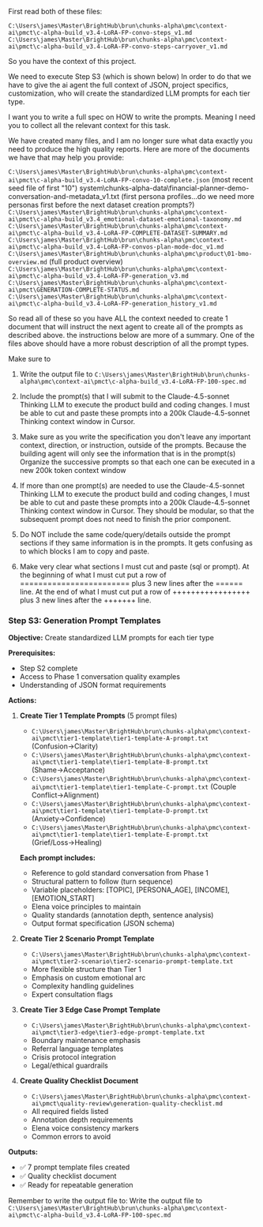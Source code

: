 First read both of these files:

`C:\Users\james\Master\BrightHub\brun\chunks-alpha\pmc\context-ai\pmct\c-alpha-build_v3.4-LoRA-FP-convo-steps_v1.md`
`C:\Users\james\Master\BrightHub\brun\chunks-alpha\pmc\context-ai\pmct\c-alpha-build_v3.4-LoRA-FP-convo-steps-carryover_v1.md`

So you have the context of this project.

We need to execute Step S3 (which is shown below)
In order to do that we have to give the ai agent the full context of JSON, project specifics, customization,  who will create the standardized LLM prompts for each tier type.

I want you to write a full spec on HOW to write the prompts.
Meaning I need you to collect all the relevant context for this task.

We have created many files, and I am no longer sure what data exactly you need to produce the high quality reports. Here are more of the documents we have that may help you provide:

`C:\Users\james\Master\BrightHub\brun\chunks-alpha\pmc\context-ai\pmct\c-alpha-build_v3.4-LoRA-FP-convo-10-complete.json` (most recent seed file of first "10")
system\chunks-alpha-data\financial-planner-demo-conversation-and-metadata_v1.txt (first persona profiles...do we need more personas first before the next dataset creation prompts?)
`C:\Users\james\Master\BrightHub\brun\chunks-alpha\pmc\context-ai\pmct\c-alpha-build_v3.4_emotional-dataset-emotional-taxonomy.md`
`C:\Users\james\Master\BrightHub\brun\chunks-alpha\pmc\context-ai\pmct\c-alpha-build_v3.4-LoRA-FP-COMPLETE-DATASET-SUMMARY.md`
`C:\Users\james\Master\BrightHub\brun\chunks-alpha\pmc\context-ai\pmct\c-alpha-build_v3.4-LoRA-FP-convos-plan-mode-doc_v1.md`
`C:\Users\james\Master\BrightHub\brun\chunks-alpha\pmc\product\01-bmo-overview.md` (full product overview)
`C:\Users\james\Master\BrightHub\brun\chunks-alpha\pmc\context-ai\pmct\c-alpha-build_v3.4-LoRA-FP-generation_v3.md`
`C:\Users\james\Master\BrightHub\brun\chunks-alpha\pmc\context-ai\pmct\GENERATION-COMPLETE-STATUS.md`
`C:\Users\james\Master\BrightHub\brun\chunks-alpha\pmc\context-ai\pmct\c-alpha-build_v3.4-LoRA-FP-generation_history_v1.md`

So read all of these so you have ALL the context needed to create 1 document that will instruct the next agent to create all of the prompts as described above.
the instructions below are more of a summary. One of the files above should have a more robust description of all the prompt types.

Make sure to
1. Write the output file to `C:\Users\james\Master\BrightHub\brun\chunks-alpha\pmc\context-ai\pmct\c-alpha-build_v3.4-LoRA-FP-100-spec.md`
2. Include the prompt(s) that I will submit to the Claude-4.5-sonnet Thinking LLM to execute the product build and coding changes. I must be able to cut and paste these prompts into a 200k Claude-4.5-sonnet Thinking context window in Cursor.

3. Make sure as you write the specification you don't leave any important context, direction, or instruction, outside of the prompts. Because the building agent will only see the information that is in the prompt(s)
Organize the successive prompts so that each one can be executed in a new 200k token context window

4. If more than one prompt(s) are needed to use the Claude-4.5-sonnet Thinking LLM to execute the product build and coding changes, I must be able to cut and paste these prompts into a 200k Claude-4.5-sonnet Thinking context window in Cursor. They should be modular, so that the subsequent prompt does not need to finish the prior component.

5. Do NOT include the same code/query/details outside the prompt sections if they same information is in the prompts. It gets confusing as to which blocks I am to copy and paste.

6. Make very clear what sections I must cut and paste (sql or prompt). At the beginning of what I must cut put a row of ======================== plus 3 new lines after the ====== line. At the end of what I must cut put a row of +++++++++++++++++ plus 3 new lines after the +++++++ line.

### Step S3: Generation Prompt Templates 

**Objective:** Create standardized LLM prompts for each tier type

**Prerequisites:**
- Step S2 complete
- Access to Phase 1 conversation quality examples
- Understanding of JSON format requirements

**Actions:**

1. **Create Tier 1 Template Prompts** (5 prompt files)
   - `C:\Users\james\Master\BrightHub\brun\chunks-alpha\pmc\context-ai\pmct\tier1-template\tier1-template-A-prompt.txt` (Confusion→Clarity)
   - `C:\Users\james\Master\BrightHub\brun\chunks-alpha\pmc\context-ai\pmct\tier1-template\tier1-template-B-prompt.txt` (Shame→Acceptance)
   - `C:\Users\james\Master\BrightHub\brun\chunks-alpha\pmc\context-ai\pmct\tier1-template\tier1-template-C-prompt.txt` (Couple Conflict→Alignment)
   - `C:\Users\james\Master\BrightHub\brun\chunks-alpha\pmc\context-ai\pmct\tier1-template\tier1-template-D-prompt.txt` (Anxiety→Confidence)
   - `C:\Users\james\Master\BrightHub\brun\chunks-alpha\pmc\context-ai\pmct\tier1-template\tier1-template-E-prompt.txt` (Grief/Loss→Healing)
   
   **Each prompt includes:**
   - Reference to gold standard conversation from Phase 1
   - Structural pattern to follow (turn sequence)
   - Variable placeholders: [TOPIC], [PERSONA_AGE], [INCOME], [EMOTION_START]
   - Elena voice principles to maintain
   - Quality standards (annotation depth, sentence analysis)
   - Output format specification (JSON schema)

2. **Create Tier 2 Scenario Prompt Template**
   - `C:\Users\james\Master\BrightHub\brun\chunks-alpha\pmc\context-ai\pmct\tier2-scenario\tier2-scenario-prompt-template.txt`
   - More flexible structure than Tier 1
   - Emphasis on custom emotional arc
   - Complexity handling guidelines
   - Expert consultation flags

3. **Create Tier 3 Edge Case Prompt Template**
   - `C:\Users\james\Master\BrightHub\brun\chunks-alpha\pmc\context-ai\pmct\tier3-edge\tier3-edge-prompt-template.txt`
   - Boundary maintenance emphasis
   - Referral language templates
   - Crisis protocol integration
   - Legal/ethical guardrails

4. **Create Quality Checklist Document**
   - `C:\Users\james\Master\BrightHub\brun\chunks-alpha\pmc\context-ai\pmct\quality-review\generation-quality-checklist.md`
   - All required fields listed
   - Annotation depth requirements
   - Elena voice consistency markers
   - Common errors to avoid

**Outputs:**
- ✅ 7 prompt template files created
- ✅ Quality checklist document
- ✅ Ready for repeatable generation

Remember to write the output file to: Write the output file to `C:\Users\james\Master\BrightHub\brun\chunks-alpha\pmc\context-ai\pmct\c-alpha-build_v3.4-LoRA-FP-100-spec.md`
